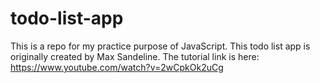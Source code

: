 # todo-list-app
This is a repo for my practice purpose of JavaScript.
This todo list app is originally created by Max Sandeline.
The tutorial link is here: https://www.youtube.com/watch?v=2wCpkOk2uCg
